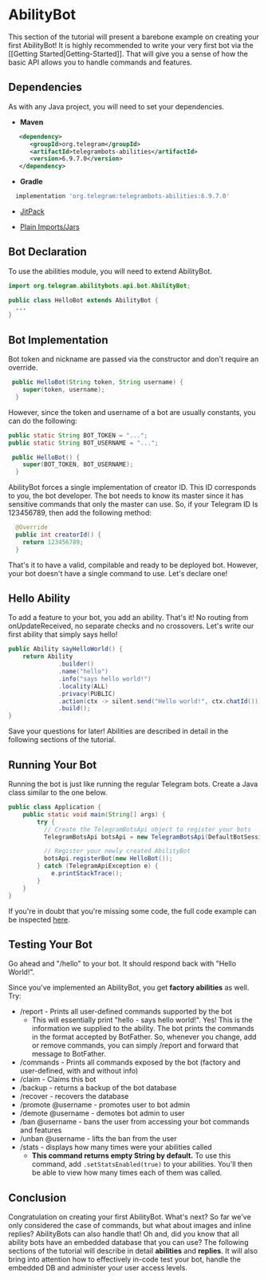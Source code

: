# AbilityBot
This section of the tutorial will present a barebone example on creating your first AbilityBot! It is highly recommended to write your very first bot via the [[Getting Started|Getting-Started]]. That will give you a sense of how the basic API allows you to handle commands and features.

## Dependencies
As with any Java project, you will need to set your dependencies.

* **Maven**
```xml
   <dependency>
      <groupId>org.telegram</groupId>
      <artifactId>telegrambots-abilities</artifactId>
      <version>6.9.7.0</version>
   </dependency>
```
* **Gradle**
```gradle
  implementation 'org.telegram:telegrambots-abilities:6.9.7.0'
```
* [JitPack](https://jitpack.io/#rubenlagus/TelegramBots)
    
* [Plain Imports/Jars](https://github.com/rubenlagus/TelegramBots/releases)

## Bot Declaration
To use the abilities module, you will need to extend AbilityBot.
```java
import org.telegram.abilitybots.api.bot.AbilityBot;

public class HelloBot extends AbilityBot {
  ...
}
```

## Bot Implementation
Bot token and nickname are passed via the constructor and don't require an override.
```java
 public HelloBot(String token, String username) {
    super(token, username);
  }
```

However, since the token and username of a bot are usually constants, you can do the following:
```java
public static String BOT_TOKEN = "...";
public static String BOT_USERNAME = "...";

 public HelloBot() {
    super(BOT_TOKEN, BOT_USERNAME);
  }
```

AbilityBot forces a single implementation of creator ID. This ID corresponds to you, the bot developer. The bot needs to know its master since it has sensitive commands that only the master can use.
So, if your Telegram ID Is 123456789, then add the following method:
```java
  @Override
  public int creatorId() {
    return 123456789;
  }
```

That's it to have a valid, compilable and ready to be deployed bot. However, your bot doesn't have a single command to use. Let's declare one!

## Hello Ability
To add a feature to your bot, you add an ability. That's it! No routing from onUpdateReceived, no separate checks and no crossovers. Let's write our first ability that simply says hello!

```java
public Ability sayHelloWorld() {
    return Ability
              .builder()
              .name("hello")
              .info("says hello world!")
              .locality(ALL)
              .privacy(PUBLIC)
              .action(ctx -> silent.send("Hello world!", ctx.chatId()))
              .build();
}
```

Save your questions for later! Abilities are described in detail in the following sections of the tutorial.
## Running Your Bot
Running the bot is just like running the regular Telegram bots. Create a Java class similar to the one below.
```java
public class Application {
    public static void main(String[] args) {
        try {
          // Create the TelegramBotsApi object to register your bots
          TelegramBotsApi botsApi = new TelegramBotsApi(DefaultBotSession.class);

          // Register your newly created AbilityBot
          botsApi.registerBot(new HelloBot());
        } catch (TelegramApiException e) {
            e.printStackTrace();
        }
    }
}
```

If you're in doubt that you're missing some code, the full code example can be inspected [here](https://github.com/addo37/ExampleBots/tree/master/src/main/java/org/telegram/examplebots).
## Testing Your Bot
Go ahead and "/hello" to your bot. It should respond back with "Hello World!".

Since you've implemented an AbilityBot, you get **factory abilities** as well. Try:
* /report - Prints all user-defined commands supported by the bot
    * This will essentially print "hello - says hello world!". Yes! This is the information we supplied to the ability. The bot prints the commands in the format accepted by BotFather. So, whenever you change, add or remove commands, you can simply /report and forward that message to BotFather.
* /commands - Prints all commands exposed by the bot (factory and user-defined, with and without info)
* /claim - Claims this bot
* /backup - returns a backup of the bot database
* /recover - recovers the database
* /promote @username - promotes user to bot admin
* /demote @username - demotes bot admin to user
* /ban @username - bans the user from accessing your bot commands and features
* /unban @username - lifts the ban from the user
* /stats - displays how many times were your abilities called
  * **This command returns empty String by default.** To use this command, add  ```.setStatsEnabled(true)``` to your abilities. You'll then be able to view how many times each of them was called. 

## Conclusion
Congratulation on creating your first AbilityBot. What's next? So far we've only considered the case of commands, but what about images and inline replies? AbilityBots can also handle that! Oh and, did you know that all ability bots have an embedded database that you can use?
The following sections of the tutorial will describe in detail **abilities** and **replies**. It will also bring into attention how to effectively in-code test your bot, handle the embedded DB and administer your user access levels.
